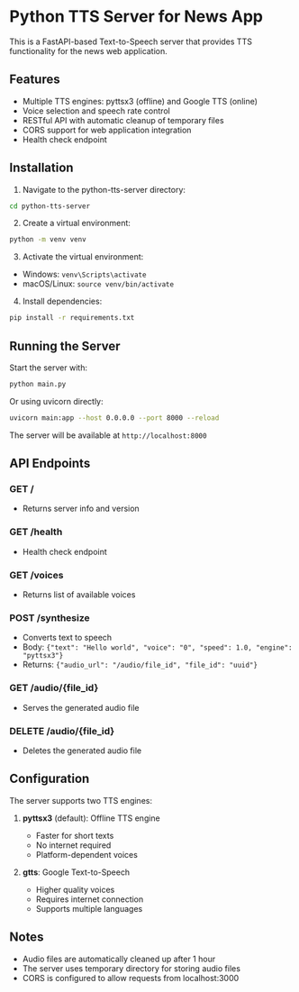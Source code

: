# Python TTS Server for News App

This is a FastAPI-based Text-to-Speech server that provides TTS functionality for the news web application.

## Features

- Multiple TTS engines: pyttsx3 (offline) and Google TTS (online)
- Voice selection and speech rate control
- RESTful API with automatic cleanup of temporary files
- CORS support for web application integration
- Health check endpoint

## Installation

1. Navigate to the python-tts-server directory:
```bash
cd python-tts-server
```

2. Create a virtual environment:
```bash
python -m venv venv
```

3. Activate the virtual environment:
- Windows: `venv\Scripts\activate`
- macOS/Linux: `source venv/bin/activate`

4. Install dependencies:
```bash
pip install -r requirements.txt
```

## Running the Server

Start the server with:
```bash
python main.py
```

Or using uvicorn directly:
```bash
uvicorn main:app --host 0.0.0.0 --port 8000 --reload
```

The server will be available at `http://localhost:8000`

## API Endpoints

### GET /
- Returns server info and version

### GET /health
- Health check endpoint

### GET /voices
- Returns list of available voices

### POST /synthesize
- Converts text to speech
- Body: `{"text": "Hello world", "voice": "0", "speed": 1.0, "engine": "pyttsx3"}`
- Returns: `{"audio_url": "/audio/file_id", "file_id": "uuid"}`

### GET /audio/{file_id}
- Serves the generated audio file

### DELETE /audio/{file_id}
- Deletes the generated audio file

## Configuration

The server supports two TTS engines:

1. **pyttsx3** (default): Offline TTS engine
   - Faster for short texts
   - No internet required
   - Platform-dependent voices

2. **gtts**: Google Text-to-Speech
   - Higher quality voices
   - Requires internet connection
   - Supports multiple languages

## Notes

- Audio files are automatically cleaned up after 1 hour
- The server uses temporary directory for storing audio files
- CORS is configured to allow requests from localhost:3000